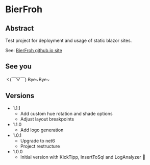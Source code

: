 # BierFroh

## Abstract

Test project for deployment and usage of static blazor sites.

See: [BierFroh github.io site](https://felixdamrau.github.io/BierFroh/)

## See you

ヾ(￣▽￣) Bye~Bye~

## Versions

* 1.1.1
  * Add custom hue rotation and shade options
  * Adjust layout breakpoints
* 1.1.0
  * Add logo generation
* 1.0.1
  * Upgrade to net6
  * Project restructure
* 1.0.0
  * Initial version with KickTipp, InsertToSql and LogAnalyzer 🥳